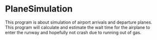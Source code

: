 # PlaneSimulation

This program is about simulation of airport arrivals and departure planes. This program will calculate and estimate the wait time for the airplane to enter the runway and hopefully not crash due to running out of gas.
